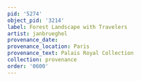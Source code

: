 ```yaml
---
pid: '5274'
object_pid: '3214'
label: Forest Landscape with Travelers
artist: janbrueghel
provenance_date:
provenance_location: Paris
provenance_text: Palais Royal Collection
collection: provenance
order: '0600'
---
```

